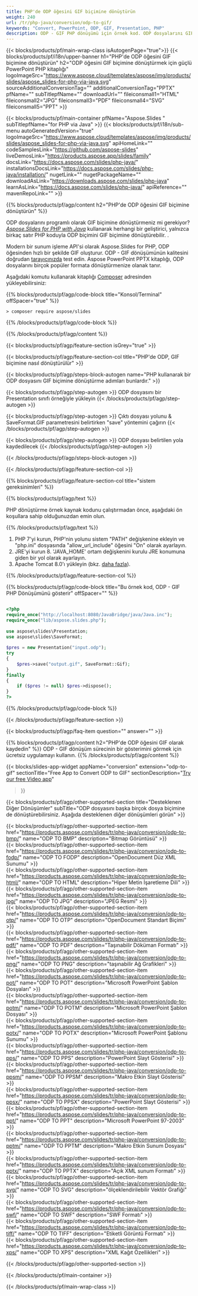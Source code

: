 ```yaml
---
title: PHP'de ODP öğesini GIF biçimine dönüştürün
weight: 240
url: /tr/php-java/conversion/odp-to-gif/ 
keywords: "Convert, PowerPoint, ODP, GIF, Presentation, PHP"
description: ODP - GIF PHP dönüşümü için örnek kod. ODP dosyalarını GIF dosyalarına toplu olarak dönüştürmek için PowerPoint PHP API'sini kullanın.
---
```


{{< blocks/products/pf/main-wrap-class isAutogenPage="true">}}
{{< blocks/products/pf/i18n/upper-banner h1="PHP'de ODP öğesini GIF biçimine dönüştürün" h2="ODP öğesini GIF biçimine dönüştürmek için güçlü PowerPoint PHP kitaplığı" logoImageSrc="https://www.aspose.cloud/templates/aspose/img/products/slides/aspose_slides-for-php-via-java.svg" sourceAdditionalConversionTag="" additionalConversionTag="PPTX" pfName="" subTitlepfName="" downloadUrl="" fileiconsmall1="HTML" fileiconsmall2="JPG" fileiconsmall3="PDF" fileiconsmall4="SVG" fileiconsmall5="PPT" >}}

{{< blocks/products/pf/main-container pfName="Aspose.Slides " subTitlepfName="for PHP via Java" >}}
{{< blocks/products/pf/i18n/sub-menu autoGeneratedVersion="true" logoImageSrc="https://www.aspose.cloud/templates/aspose/img/products/slides/aspose_slides-for-php-via-java.svg" apiHomeLink="" codeSamplesLink="https://github.com/aspose-slides" liveDemosLink="https://products.aspose.app/slides/family" docsLink="https://docs.aspose.com/slides/php-java/" installationsDocsLink="https://docs.aspose.com/slides/php-java/installation/" nugetLink="" nugetPackageName="" downloadAsLink="https://downloads.aspose.com/slides/php-java" learnAsLink="https://docs.aspose.com/slides/php-java/" apiReference="" mavenRepoLink="" >}}

{{% blocks/products/pf/agp/content h2="PHP'de ODP öğesini GIF biçimine dönüştürün" %}}

ODP dosyalarını programlı olarak GIF biçimine dönüştürmeniz mi gerekiyor? [*Aspose.Slides for PHP with Java*](https://products.aspose.com/slides/tr/php-java/) kullanarak herhangi bir geliştirici, yalnızca birkaç satır PHP koduyla ODP biçimini GIF biçimine dönüştürebilir. .

Modern bir sunum işleme API'si olarak Aspose.Slides for PHP, ODP öğesinden hızlı bir şekilde GIF oluşturur. ODP - GIF dönüşümünün kalitesini doğrudan [tarayıcınızda](https://products.aspose.app/slides/conversion) test edin. Aspose PowerPoint PPTX kitaplığı, ODP dosyalarını birçok popüler formata dönüştürmenize olanak tanır.

Aşağıdaki komutu kullanarak kitaplığı [Composer](https://packagist.org/packages/aspose/slides) adresinden yükleyebilirsiniz:

{{% blocks/products/pf/agp/code-block title="Konsol/Terminal" offSpacer="true" %}}

```console
> composer require aspose/slides 

```

{{% /blocks/products/pf/agp/code-block %}}

{{% /blocks/products/pf/agp/content %}}

{{< blocks/products/pf/agp/feature-section isGrey="true" >}}

{{< blocks/products/pf/agp/feature-section-col title="PHP'de ODP, GIF biçimine nasıl dönüştürülür" >}}

{{< blocks/products/pf/agp/steps-block-autogen name="PHP kullanarak bir ODP dosyasını GIF biçimine dönüştürme adımları bunlardır." >}}

{{< blocks/products/pf/agp/step-autogen >}}
ODP dosyasını bir Presentation sınıfı örneğiyle yükleyin
{{< /blocks/products/pf/agp/step-autogen >}}

{{< blocks/products/pf/agp/step-autogen >}}
Çıktı dosyası yolunu & SaveFormat.GIF parametresini belirtirken "save" yöntemini çağırın
{{< /blocks/products/pf/agp/step-autogen >}}

{{< blocks/products/pf/agp/step-autogen >}}
ODP dosyası belirtilen yola kaydedilecek
{{< /blocks/products/pf/agp/step-autogen >}}

{{< /blocks/products/pf/agp/steps-block-autogen >}}

{{< /blocks/products/pf/agp/feature-section-col >}}

{{% blocks/products/pf/agp/feature-section-col title="sistem gereksinimleri" %}}

{{% blocks/products/pf/agp/text %}}

 PHP dönüştürme örnek kaynak kodunu çalıştırmadan önce, aşağıdaki ön koşullara sahip olduğunuzdan emin olun.

{{% /blocks/products/pf/agp/text %}}

1. PHP 7'yi kurun, PHP'nin yolunu sistem "PATH" değişkenine ekleyin ve "php.ini" dosyasında "allow_url_include" öğesini "On" olarak ayarlayın.
1. JRE'yi kurun 8. 'JAVA_HOME' ortam değişkenini kurulu JRE konumuna giden bir yol olarak ayarlayın.
1. Apache Tomcat 8.0'ı yükleyin (bkz. [daha fazla](https://docs.aspose.com/slides/php-java/installation/)). 

{{% /blocks/products/pf/agp/feature-section-col %}}

{{% blocks/products/pf/agp/code-block title="Bu örnek kod, ODP - GIF PHP Dönüşümünü gösterir" offSpacer="" %}}

```php

<?php
require_once("http://localhost:8080/JavaBridge/java/Java.inc");
require_once("lib/aspose.slides.php");
 
use aspose\slides\Presentation;
use aspose\slides\SaveFormat;
 
$pres = new Presentation("input.odp");
try
{
    $pres->save("output.gif", SaveFormat::Gif);
}
finally
{
    if ($pres != null) $pres->dispose();
}
?>

```
{{% /blocks/products/pf/agp/code-block %}}

{{< /blocks/products/pf/agp/feature-section >}}

{{< blocks/products/pf/agp/faq-item question="" answer="" >}}
 
{{% blocks/products/pf/agp/content h2="PHP'de ODP öğesini GIF olarak kaydedin" %}}
ODP - GIF dönüşüm sürecinin bir gösterimini görmek için ücretsiz uygulamayı kullanın. 
{{% /blocks/products/pf/agp/content %}}

<!-- aboutfile Starts -->

{{< blocks/slides-app-widget 
appName="conversion"
extension="odp-to-gif"
sectionTitle="Free App to Convert ODP to GIF" 
sectionDescription="[Try our free Video app](https://products.aspose.app/slides/video/)" 
>}}

<!-- aboutfile Ends -->

{{< blocks/products/pf/agp/other-supported-section title="Desteklenen Diğer Dönüşümler" subTitle="ODP dosyasını başka birçok dosya biçimine de dönüştürebilirsiniz. Aşağıda desteklenen diğer dönüşümleri görün" >}}

{{< blocks/products/pf/agp/other-supported-section-item href="https://products.aspose.com/slides/tr/php-java/conversion/odp-to-bmp/" name="ODP TO BMP" description="Bitmap Görüntüsü" >}}  
{{< blocks/products/pf/agp/other-supported-section-item href="https://products.aspose.com/slides/tr/php-java/conversion/odp-to-fodp/" name="ODP TO FODP" description="OpenDocument Düz XML Sunumu" >}}  
{{< blocks/products/pf/agp/other-supported-section-item href="https://products.aspose.com/slides/tr/php-java/conversion/odp-to-html/" name="ODP TO HTML" description="Hiper Metin İşaretleme Dili" >}}  
{{< blocks/products/pf/agp/other-supported-section-item href="https://products.aspose.com/slides/tr/php-java/conversion/odp-to-jpg/" name="ODP TO JPG" description="JPEG Resmi" >}}  
{{< blocks/products/pf/agp/other-supported-section-item href="https://products.aspose.com/slides/tr/php-java/conversion/odp-to-otp/" name="ODP TO OTP" description="OpenDocument Standart Biçimi" >}}  
{{< blocks/products/pf/agp/other-supported-section-item href="https://products.aspose.com/slides/tr/php-java/conversion/odp-to-pdf/" name="ODP TO PDF" description="Taşınabilir Döküman Formatı" >}}  
{{< blocks/products/pf/agp/other-supported-section-item href="https://products.aspose.com/slides/tr/php-java/conversion/odp-to-png/" name="ODP TO PNG" description="taşınabilir Ağ Grafikleri" >}}  
{{< blocks/products/pf/agp/other-supported-section-item href="https://products.aspose.com/slides/tr/php-java/conversion/odp-to-pot/" name="ODP TO POT" description="Microsoft PowerPoint Şablon Dosyaları" >}}  
{{< blocks/products/pf/agp/other-supported-section-item href="https://products.aspose.com/slides/tr/php-java/conversion/odp-to-potm/" name="ODP TO POTM" description="Microsoft PowerPoint Şablon Dosyası" >}}  
{{< blocks/products/pf/agp/other-supported-section-item href="https://products.aspose.com/slides/tr/php-java/conversion/odp-to-potx/" name="ODP TO POTX" description="Microsoft PowerPoint Şablonu Sunumu" >}}  
{{< blocks/products/pf/agp/other-supported-section-item href="https://products.aspose.com/slides/tr/php-java/conversion/odp-to-pps/" name="ODP TO PPS" description="PowerPoint Slayt Gösterisi" >}}  
{{< blocks/products/pf/agp/other-supported-section-item href="https://products.aspose.com/slides/tr/php-java/conversion/odp-to-ppsm/" name="ODP TO PPSM" description="Makro Etkin Slayt Gösterisi" >}}  
{{< blocks/products/pf/agp/other-supported-section-item href="https://products.aspose.com/slides/tr/php-java/conversion/odp-to-ppsx/" name="ODP TO PPSX" description="PowerPoint Slayt Gösterisi" >}}  
{{< blocks/products/pf/agp/other-supported-section-item href="https://products.aspose.com/slides/tr/php-java/conversion/odp-to-ppt/" name="ODP TO PPT" description="Microsoft PowerPoint 97-2003" >}}  
{{< blocks/products/pf/agp/other-supported-section-item href="https://products.aspose.com/slides/tr/php-java/conversion/odp-to-pptm/" name="ODP TO PPTM" description="Makro Etkin Sunum Dosyası" >}}  
{{< blocks/products/pf/agp/other-supported-section-item href="https://products.aspose.com/slides/tr/php-java/conversion/odp-to-pptx/" name="ODP TO PPTX" description="Açık XML sunum Formatı" >}}  
{{< blocks/products/pf/agp/other-supported-section-item href="https://products.aspose.com/slides/tr/php-java/conversion/odp-to-svg/" name="ODP TO SVG" description="ölçeklendirilebilir Vektör Grafiği" >}}  
{{< blocks/products/pf/agp/other-supported-section-item href="https://products.aspose.com/slides/tr/php-java/conversion/odp-to-swf/" name="ODP TO SWF" description="SWF Formatı" >}}  
{{< blocks/products/pf/agp/other-supported-section-item href="https://products.aspose.com/slides/tr/php-java/conversion/odp-to-tiff/" name="ODP TO TIFF" description="Etiketli Görüntü Formatı" >}}  
{{< blocks/products/pf/agp/other-supported-section-item href="https://products.aspose.com/slides/tr/php-java/conversion/odp-to-xps/" name="ODP TO XPS" description="XML Kağıt Özellikleri" >}}  


{{< /blocks/products/pf/agp/other-supported-section >}}

{{< /blocks/products/pf/main-container >}}
    
{{< /blocks/products/pf/main-wrap-class >}}